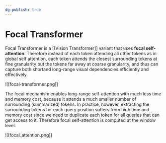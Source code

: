 ```yaml
---
dg-publish: true
---
```


# Focal Transformer

Focal Transformer is a [[Vision Transformer]] variant that uses **focal self-attention**. Therefore instead of each token attending all other tokens as in global self attention, each token attends the closest surrounding tokens at fine granularity but the tokens far away at coarse granularity, and thus can capture both shortand long-range visual dependencies efficiently and effectively.

![[focal-transformer.png]]

The focal mechanism enables long-range self-attention with much less time and memory cost, because it attends a much smaller number of surrounding (summarized) tokens. In practice, however, extracting the surrounding tokens for each query position suffers from high time and memory cost since we need to duplicate each token for all queries that can get access to it. Therefore focal self-attention is computed at the window level.

![[focal_attention.png]]
